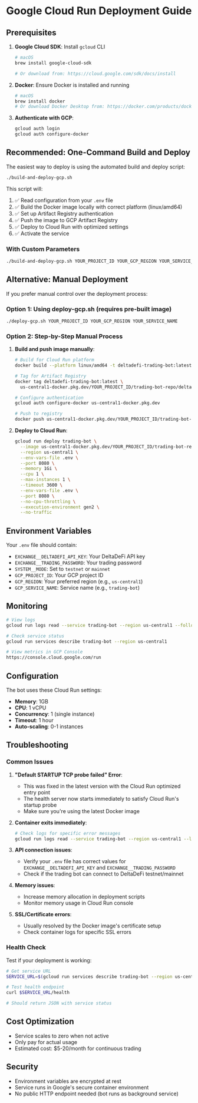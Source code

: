# Google Cloud Run Deployment Guide

## Prerequisites

1. **Google Cloud SDK**: Install `gcloud` CLI

   ```bash
   # macOS
   brew install google-cloud-sdk

   # Or download from: https://cloud.google.com/sdk/docs/install
   ```

2. **Docker**: Ensure Docker is installed and running

   ```bash
   # macOS
   brew install docker
   # Or download Docker Desktop from: https://docker.com/products/docker-desktop
   ```

3. **Authenticate with GCP**:
   ```bash
   gcloud auth login
   gcloud auth configure-docker
   ```

## Recommended: One-Command Build and Deploy

The easiest way to deploy is using the automated build and deploy script:

```bash
./build-and-deploy-gcp.sh
```

This script will:

1. ✅ Read configuration from your `.env` file
2. ✅ Build the Docker image locally with correct platform (linux/amd64)
3. ✅ Set up Artifact Registry authentication
4. ✅ Push the image to GCP Artifact Registry
5. ✅ Deploy to Cloud Run with optimized settings
6. ✅ Activate the service

### With Custom Parameters

```bash
./build-and-deploy-gcp.sh YOUR_PROJECT_ID YOUR_GCP_REGION YOUR_SERVICE_NAME
```

## Alternative: Manual Deployment

If you prefer manual control over the deployment process:

### Option 1: Using deploy-gcp.sh (requires pre-built image)

```bash
./deploy-gcp.sh YOUR_PROJECT_ID YOUR_GCP_REGION YOUR_SERVICE_NAME
```

### Option 2: Step-by-Step Manual Process

1. **Build and push image manually**:

   ```bash
   # Build for Cloud Run platform
   docker build --platform linux/amd64 -t deltadefi-trading-bot:latest . --no-cache

   # Tag for Artifact Registry
   docker tag deltadefi-trading-bot:latest \
     us-central1-docker.pkg.dev/YOUR_PROJECT_ID/trading-bot-repo/deltadefi-trading-bot:latest

   # Configure authentication
   gcloud auth configure-docker us-central1-docker.pkg.dev

   # Push to registry
   docker push us-central1-docker.pkg.dev/YOUR_PROJECT_ID/trading-bot-repo/deltadefi-trading-bot:latest
   ```

2. **Deploy to Cloud Run**:
   ```bash
   gcloud run deploy trading-bot \
     --image us-central1-docker.pkg.dev/YOUR_PROJECT_ID/trading-bot-repo/deltadefi-trading-bot:latest \
     --region us-central1 \
     --env-vars-file .env \
     --port 8080 \
     --memory 1Gi \
     --cpu 1 \
     --max-instances 1 \
     --timeout 3600 \
     --env-vars-file .env \
     --port 8080 \
     --no-cpu-throttling \
     --execution-environment gen2 \
     --no-traffic
   ```

## Environment Variables

Your `.env` file should contain:

- `EXCHANGE__DELTADEFI_API_KEY`: Your DeltaDeFi API key
- `EXCHANGE__TRADING_PASSWORD`: Your trading password
- `SYSTEM__MODE`: Set to `testnet` or `mainnet`
- `GCP_PROJECT_ID`: Your GCP project ID
- `GCP_REGION`: Your preferred region (e.g., `us-central1`)
- `GCP_SERVICE_NAME`: Service name (e.g., `trading-bot`)

## Monitoring

```bash
# View logs
gcloud run logs read --service trading-bot --region us-central1 --follow

# Check service status
gcloud run services describe trading-bot --region us-central1

# View metrics in GCP Console
https://console.cloud.google.com/run
```

## Configuration

The bot uses these Cloud Run settings:

- **Memory**: 1GB
- **CPU**: 1 vCPU
- **Concurrency**: 1 (single instance)
- **Timeout**: 1 hour
- **Auto-scaling**: 0-1 instances

## Troubleshooting

### Common Issues

1. **"Default STARTUP TCP probe failed" Error**:

   - This was fixed in the latest version with the Cloud Run optimized entry point
   - The health server now starts immediately to satisfy Cloud Run's startup probe
   - Make sure you're using the latest Docker image

2. **Container exits immediately**:

   ```bash
   # Check logs for specific error messages
   gcloud run logs read --service trading-bot --region us-central1 --limit 50
   ```

3. **API connection issues**:

   - Verify your `.env` file has correct values for `EXCHANGE__DELTADEFI_API_KEY` and `EXCHANGE__TRADING_PASSWORD`
   - Check if the trading bot can connect to DeltaDeFi testnet/mainnet

4. **Memory issues**:

   - Increase memory allocation in deployment scripts
   - Monitor memory usage in Cloud Run console

5. **SSL/Certificate errors**:
   - Usually resolved by the Docker image's certificate setup
   - Check container logs for specific SSL errors

### Health Check

Test if your deployment is working:

```bash
# Get service URL
SERVICE_URL=$(gcloud run services describe trading-bot --region us-central1 --format 'value(status.url)')

# Test health endpoint
curl $SERVICE_URL/health

# Should return JSON with service status
```

## Cost Optimization

- Service scales to zero when not active
- Only pay for actual usage
- Estimated cost: $5-20/month for continuous trading

## Security

- Environment variables are encrypted at rest
- Service runs in Google's secure container environment
- No public HTTP endpoint needed (bot runs as background service)
